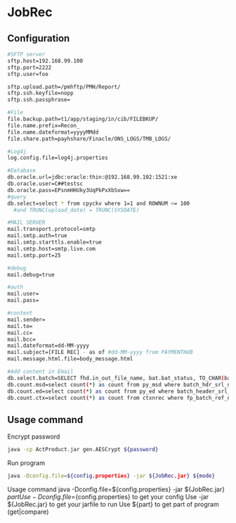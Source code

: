 JobRec
==================================

Configuration
---------------
```sh
#SFTP server
sftp.host=192.168.99.100
sftp.port=2222
sftp.user=foo

sftp.upload.path=/pmhftp/PMH/Report/
sftp.ssh.keyfile=nopp
sftp.ssh.passphrase=

#File
file.backup.path=t1/app/staging/in/cib/FILEBKUP/
file.name.prefix=Recon_
file.name.dateformat=yyyyMMdd
file.share.path=payhshare/Finacle/ONS_LOGS/TMB_LOGS/

#Log4j
log.config.file=log4j.properties

#Database
db.oracle.url=jdbc:oracle:thin:@192.168.99.102:1521:xe
db.oracle.user=C##testsc
db.oracle.pass=EPsnmHHUky3UqPkPxXbSxw==
#query
db.select=select * from cpyckv where 1=1 and ROWNUM <= 100
  #and TRUNC(upload_date) = TRUNC(SYSDATE)

#MAIL SERVER
mail.transport.protocol=smtp
mail.smtp.auth=true
mail.smtp.starttls.enable=true
mail.smtp.host=smtp.live.com
mail.smtp.port=25

#debug
mail.debug=true

#auth
mail.user=
mail.pass=

#content
mail.sender=
mail.to=
mail.cc=
mail.bcc=
mail.dateformat=dd-MM-yyyy
mail.subject=[FILE REC] - as of #dd-MM-yyyy from PAYMENTHUB
mail.message.html.file=body_message.html

#Add content in Email
db.select.batch=SELECT fhd.in_out_file_name, bat.bat_status, TO_CHAR(bat.rcre_time,'YYYY-MM-DD HH24:MI:SS') trandate, TO_CHAR(SYSDATE,'YYYY-MM-DD HH24:MI:SS') curdate, ABS(( SYSDATE - bat.rcre_time) * 24 * 60 ) AS difference_in_minutes FROM cbatrec bat LEFT JOIN py_fhd fhd ON ( bat.batch_id = fhd.hdr_srl_num ) WHERE bat.bat_status = 'DP' AND trunc(bat.rcre_time) = trunc(SYSDATE) AND fhd.file_hdr_srl_num IS NOT NULL AND ABS(( ( SYSDATE - bat.rcre_time) * 24 * 60 )) > 15 ORDER BY bat.rcre_time DESC
db.count.msd=select count(*) as count from py_msd where batch_hdr_srl_num in ( select hdr_srl_num from py_fhd where in_out_file_name in (?) and file_hdr_srl_num is not null)
db.count.ed=select count(*) as count from py_ed where batch_header_srl_num in (  select hdr_srl_num from py_fhd  where in_out_file_name in (?) and file_hdr_srl_num is not null)
db.count.ctx=select count(*) as count from ctxnrec where fp_batch_ref_num in (                select fp_bat_ref_num from cbatrec where batch_id in (                select hdr_srl_num from py_fhd                where in_out_file_name in (?) and file_hdr_srl_num is not null))


```

Usage command
---------------
Encrypt password
```sh
java -cp ActProduct.jar gen.AESCrypt ${password}
```
Run program
```sh
java -Dconfig.file=${config.properties} -jar ${JobRec.jar} ${mode}
```
  Usage command
  	java -Dconfig.file=${config.properties} -jar ${JobRec.jar} ${part}
  	Use -Dconfig.file=${config.properties} to get your config
  	Use -jar ${JobRec.jar} to get your jarfile to run
  	Use ${part} to get part of program (get|compare)


